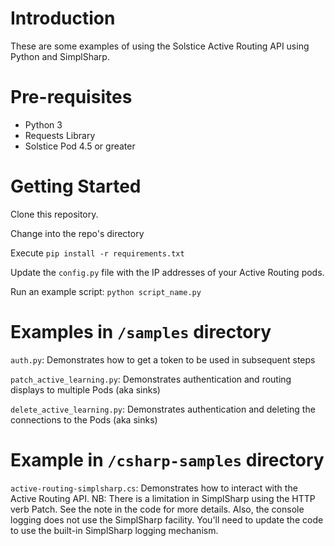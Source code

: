 # Introduction

These are some examples of using the Solstice Active Routing API using Python and SimplSharp.

# Pre-requisites

* Python 3
* Requests Library
* Solstice Pod 4.5 or greater

# Getting Started

Clone this repository.

Change into the repo's directory

Execute `pip install -r requirements.txt`

Update the `config.py` file with the IP addresses of your Active Routing pods.

Run an example script: `python script_name.py`

# Examples in `/samples` directory

`auth.py`: Demonstrates how to get a token to be used in subsequent steps

`patch_active_learning.py`: Demonstrates authentication and routing displays to multiple Pods (aka sinks)

`delete_active_learning.py`: Demonstrates authentication and deleting the connections to the Pods (aka sinks)

# Example in `/csharp-samples` directory

`active-routing-simplsharp.cs`: Demonstrates how to interact with the Active Routing API. NB: There is a limitation in SimplSharp using the HTTP verb Patch. See the note in the code for more details. Also, the console logging does not use the SimplSharp facility. You'll need to update the code to use the built-in SimplSharp logging mechanism.
